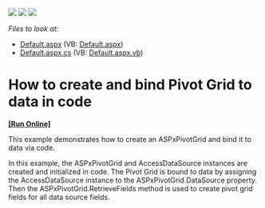 <!-- default badges list -->
![](https://img.shields.io/endpoint?url=https://codecentral.devexpress.com/api/v1/VersionRange/128577281/13.1.4%2B)
[![](https://img.shields.io/badge/Open_in_DevExpress_Support_Center-FF7200?style=flat-square&logo=DevExpress&logoColor=white)](https://supportcenter.devexpress.com/ticket/details/E2986)
[![](https://img.shields.io/badge/📖_How_to_use_DevExpress_Examples-e9f6fc?style=flat-square)](https://docs.devexpress.com/GeneralInformation/403183)
<!-- default badges end -->
<!-- default file list -->
*Files to look at*:

* [Default.aspx](./CS/ASPxPivotGrid_RuntimeDataBinding/Default.aspx) (VB: [Default.aspx](./VB/ASPxPivotGrid_RuntimeDataBinding/Default.aspx))
* [Default.aspx.cs](./CS/ASPxPivotGrid_RuntimeDataBinding/Default.aspx.cs) (VB: [Default.aspx.vb](./VB/ASPxPivotGrid_RuntimeDataBinding/Default.aspx.vb))
<!-- default file list end -->
# How to create and bind Pivot Grid to data in code
<!-- run online -->
**[[Run Online]](https://codecentral.devexpress.com/e2986/)**
<!-- run online end -->


<p>This example demonstrates how to create an ASPxPivotGrid and bind it to data via code.</p><p>In this example, the ASPxPivotGrid and AccessDataSource instances are created and initialized in code. The Pivot Grid is bound to data by assigning the AccessDataSource instance to the ASPxPivotGrid.DataSource property. Then the ASPxPivotGrid.RetrieveFields method is used to create pivot grid fields for all data source fields.</p>

<br/>


